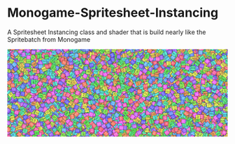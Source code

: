 # Monogame-Spritesheet-Instancing
A Spritesheet Instancing class and shader that is build nearly like the Spritebatch from Monogame

![Main pic](images/SpriteSheet%20Instancing%20Pic.PNG)


